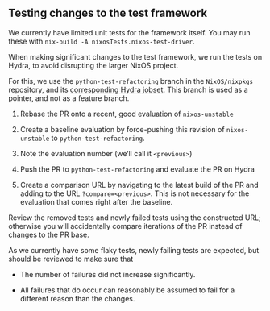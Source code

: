 ## Testing changes to the test framework

We currently have limited unit tests for the framework itself. You may run these with `nix-build -A nixosTests.nixos-test-driver`.

When making significant changes to the test framework, we run the tests on Hydra, to avoid disrupting the larger NixOS project.

For this, we use the `python-test-refactoring` branch in the `NixOS/nixpkgs` repository, and its [corresponding Hydra jobset](https://hydra.nixos.org/jobset/nixos/python-test-refactoring). This branch is used as a pointer, and not as a feature branch.

1.  Rebase the PR onto a recent, good evaluation of `nixos-unstable`

2.  Create a baseline evaluation by force-pushing this revision of `nixos-unstable` to `python-test-refactoring`.

3.  Note the evaluation number (we’ll call it `<previous>`)

4.  Push the PR to `python-test-refactoring` and evaluate the PR on Hydra

5.  Create a comparison URL by navigating to the latest build of the PR and adding to the URL `?compare=<previous>`. This is not necessary for the evaluation that comes right after the baseline.

Review the removed tests and newly failed tests using the constructed URL; otherwise you will accidentally compare iterations of the PR instead of changes to the PR base.

As we currently have some flaky tests, newly failing tests are expected, but should be reviewed to make sure that

- The number of failures did not increase significantly.

- All failures that do occur can reasonably be assumed to fail for a different reason than the changes.
